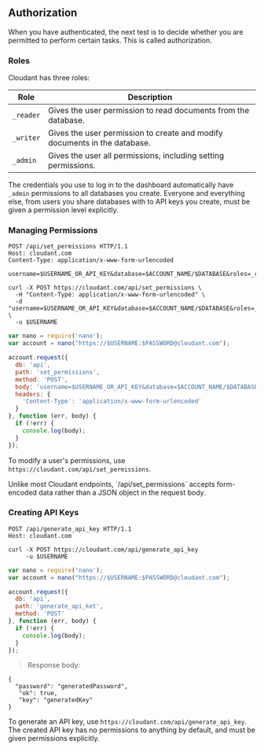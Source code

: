 ## Authorization

When you have authenticated, the next test is to decide whether you
are permitted to perform certain tasks. This is called authorization.

### Roles

Cloudant has three roles:

Role      | Description
----------|------------
`_reader` | Gives the user permission to read documents from the database.
`_writer` | Gives the user permission to create and modify documents in the database.
`_admin`  | Gives the user all permissions, including setting permissions.

The credentials you use to log in to the dashboard automatically have `_admin` permissions to all databases you create. Everyone and everything else, from users you share databases with to API keys you create, must be given a permission level explicitly.

### Managing Permissions

```http
POST /api/set_permissions HTTP/1.1
Host: cloudant.com
Content-Type: application/x-www-form-urlencoded

username=$USERNAME_OR_API_KEY&database=$ACCOUNT_NAME/$DATABASE&roles=_reader&roles=_writer
```

```shell
curl -X POST https://cloudant.com/api/set_permissions \
  -H "Content-Type: application/x-www-form-urlencoded" \
  -d "username=$USERNAME_OR_API_KEY&database=$ACCOUNT_NAME/$DATABASE&roles=_reader&roles=_writer" \
  -u $USERNAME
```

```javascript
var nano = require('nano');
var account = nano("https://$USERNAME:$PASSWORD@cloudant.com");

account.request({
  db: 'api',
  path: 'set_permissions',
  method: 'POST',
  body: 'username=$USERNAME_OR_API_KEY&database=$ACCOUNT_NAME/$DATABASE&roles=_reader&roles=_writer',
  headers: {
    'Content-Type': 'application/x-www-form-urlencoded'
  }
}, function (err, body) {
  if (!err) {
    console.log(body);
  }
});
```

To modify a user's permissions, use `https://cloudant.com/api/set_permissions`.

<aside class="notice">Unlike most Cloudant endpoints, `/api/set_permissions` accepts form-encoded data rather than a JSON object in the request body.</aside>

### Creating API Keys

```http
POST /api/generate_api_key HTTP/1.1
Host: cloudant.com
```

```shell
curl -X POST https://cloudant.com/api/generate_api_key
     -u $USERNAME
```

```javascript
var nano = require('nano');
var account = nano("https://$USERNAME:$PASSWORD@cloudant.com");

account.request({
  db: 'api',
  path: 'generate_api_ket',
  method: 'POST'
}, function (err, body) {
  if (!err) {
    console.log(body);
  }
});
```

> Response body:

```
{
  "password": "generatedPassword",
   "ok": true,
   "key": "generatedKey"
}
```

To generate an API key, use `https://cloudant.com/api/generate_api_key`. The created API key has no permissions to anything by default, and must be given permissions explicitly.

<!--
### CORS

TODO
-->
